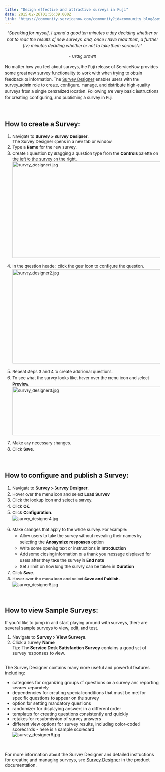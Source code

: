 ```yaml
---
title: "Design effective and attractive surveys in Fuji"
date: 2015-02-26T01:56:39.000Z
link: "https://community.servicenow.com/community?id=community_blog&sys_id=aface625dbd0dbc01dcaf3231f961964"
---
```

<p style="text-align: center;"><span style="font-size: 13.63636302948px; line-height: 1.5em;"><em>"Speaking for myself, I spend a good ten minutes a day deciding whether or not to read the results of new surveys, and, once I have read them, a further five minutes deciding whether or not to take them seriously." </em></span></p><p style="text-align: center;"><span style="font-size: 13.63636302948px; line-height: 1.5em;"><em>- Craig Brown</em></span></p><p></p><p><span style="font-size: 10pt; line-height: 1.5em;">No matter how you feel about surveys, the Fuji release of ServiceNow provides some great new survey functionality to work with when trying to obtain feedback or information. The <a title="ki.servicenow.com/index.php?title=Survey_Designer" href="http://wiki.servicenow.com/index.php?title=Survey_Designer">Survey Designer</a> enables users with the survey_admin role to create, configure, manage, and distribute high-quality surveys from a single centralized location. Following are very basic instructions for creating, configuring, and publishing a survey in Fuji.</span></p><p><span style="font-size: 10pt; line-height: 1.5em;"><br/></span></p><h2>How to create a Survey:</h2><p></p><ol><li><span style="font-size: 10pt; line-height: 1.5em;">Navigate to <strong>Survey &gt; Survey Designer</strong>.<br/>The Survey Designer opens in a new tab or window.<br/></span></li><li><span style="font-size: 10pt; line-height: 1.5em;">Type a <strong>Name</strong> for the new survey.</span></li><li><span style="font-size: 10pt; line-height: 1.5em;">Create a question by dragging a question type from the <strong>Controls</strong> palette on the left to the survey on the right.<br/><img   alt="survey_designer1.jpg" class="image-0 jive-image" src="fa71a906db9c13043eb27a9e0f96192a.iix" style="height: 315px; width: 620px; display: block; margin-left: auto; margin-right: auto;"/><br/></span></li><li><span style="font-size: 10pt; line-height: 1.5em;">In the question header, click the gear icon to configure the question.<br/><img   alt="survey_designer2.jpg" class="image-1 jive-image" src="08e7f4c2dbd89344e9737a9e0f961938.iix" style="height: 308px; width: 620px; display: block; margin-left: auto; margin-right: auto;"/><br/></span></li><li><span style="font-size: 10pt; line-height: 1.5em;">Repeat steps 3 and 4 to create additional questions.</span></li><li><span style="font-size: 10pt; line-height: 1.5em;">To see what the survey looks like, hover over the menu icon and select <strong>Preview</strong>.<br/><img   alt="survey_designer3.jpg" class="jive-image image-2" src="303958cadb1c17049c9ffb651f96191a.iix" style="height: 157px; width: 620px; display: block; margin-left: auto; margin-right: auto;"/><br/></span></li><li><span style="font-size: 10pt; line-height: 1.5em;">Make any necessary changes.</span></li><li><span style="font-size: 10pt; line-height: 1.5em;">Click <strong>Save</strong>.<br/></span></li></ol><p><span style="font-size: 10pt; line-height: 1.5em;"><br/></span></p><h2>How to configure and publish a Survey:</h2><p></p><ol><li><span style="font-size: 10pt; line-height: 1.5em;">Navigate to <strong>Survey &gt; Survey Designer</strong>.</span></li><li><span style="font-size: 10pt; line-height: 1.5em;">Hover over the menu icon and select <strong>Load Survey</strong>.</span></li><li><span style="font-size: 10pt; line-height: 1.5em;">Click the lookup icon and select a survey.</span></li><li><span style="font-size: 10pt; line-height: 1.5em;">Click <strong>OK</strong>.</span></li><li><span style="font-size: 10pt; line-height: 1.5em;">Click <strong>Configuration</strong>.<br/><img   alt="survey_designer4.jpg" class="jive-image image-3" src="37d5ff31db505fc068c1fb651f96196f.iix" style="height: auto; display: block; margin-left: auto; margin-right: auto;"/><br/></span></li><li><span style="font-size: 10pt; line-height: 1.5em;">Make changes that apply to the whole survey. For example:</span><ul><li><span style="font-size: 10pt; line-height: 1.5em;">Allow users to take the survey without revealing their names by selecting the <strong>Anonymize responses</strong> option</span></li><li><span style="font-size: 10pt; line-height: 1.5em;">Write some opening text or instructions in <strong>Introduction</strong></span></li><li><span style="font-size: 10pt; line-height: 1.5em;">Add some closing information or a thank you message displayed for users after they take the survey in <strong>End note</strong></span></li><li><span style="font-size: 10pt; line-height: 1.5em;">Set a limit on how long the survey can be taken in <strong>Duration</strong><br/></span></li></ul></li><li><span style="font-size: 10pt; line-height: 1.5em;">Click <strong>Save</strong>.</span></li><li><span style="font-size: 10pt; line-height: 1.5em;">Hover over the menu icon and select <strong>Save and Publish</strong>.<br/><img   alt="survey_designer5.jpg" class="image-0 jive-image" src="51f5704edb1cdfc068c1fb651f9619b9.iix" style="height: auto; display: block; margin-left: auto; margin-right: auto;"/><br/><br/></span></li></ol><h2>How to view Sample Surveys:</h2><p></p><p>If you'd like to jump in and start playing around with surveys, there are several sample surveys to view, edit, and test.</p><p></p><ol><li>Navigate to <strong>Survey &gt; View Surveys</strong>.</li><li>Click a survey <strong>Name</strong>. <br/>Tip: The <strong>Service Desk Satisfaction Survey</strong> contains a good set of survey responses to view.<br/><br/></li></ol><p>The Survey Designer contains many more useful and powerful features including:</p><ul><li>categories for organizing groups of questions on a survey and reporting scores separately</li><li>dependencies for creating special conditions that must be met for specific questions to appear on the survey</li><li>option for setting mandatory questions</li><li>randomizer for displaying answers in a different order</li><li>templates for creating questions consistently and quickly</li><li>retakes for resubmission of survey answers</li><li>different view options for survey results, including color-coded scorecards - here is a sample scorecard<br/><img   alt="survey_designer6.jpg" class="image-0 jive-image" src="a3b899cadb5c9f048c8ef4621f9619a0.iix" style="height: auto; display: block; margin-left: auto; margin-right: auto;"/><br/><br/></li></ul><p>For more information about the Survey Designer and detailed instructions for creating and managing surveys, see <a href="http://wiki.servicenow.com/index.php?title=Survey_Designer" title="http://wiki.servicenow.com/index.php?title=Survey_Designer">Survey Designer</a> in the product documentation.</p>